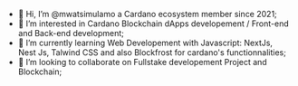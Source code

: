 - 👋 Hi, I’m @mwatsimulamo a Cardano ecosystem member since 2021;
- 👀 I’m interested in Cardano Blockchain dApps developement / Front-end and Back-end development;
- 🌱 I’m currently learning Web Developement with Javascript: NextJs, Nest Js, Talwind CSS and also Blockfrost for cardano's functionnalities;  
- 💞️ I’m looking to collaborate on Fullstake developement Project and Blockchain; 
<!---
mwatsimulamo/mwatsimulamo is a ✨ special ✨ repository because its `README.md` (this file) appears on your GitHub profile.
You can click the Preview link to take a look at your changes.
--->
